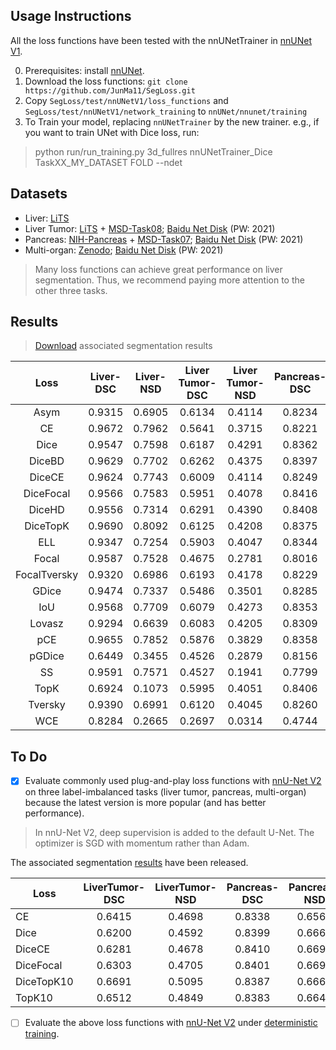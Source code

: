 ## Usage Instructions

All the loss functions have been tested with the nnUNetTrainer in [nnUNet V1](https://github.com/MIC-DKFZ/nnunet/blob/master/nnunet/training/network_training/nnUNetTrainer.py).

0. Prerequisites: install [nnUNet](https://github.com/MIC-DKFZ/nnUNet).
1. Download the loss functions: `git clone https://github.com/JunMa11/SegLoss.git`
2. Copy `SegLoss/test/nnUNetV1/loss_functions` and `SegLoss/test/nnUNetV1/network_training` to `nnUNet/nnunet/training`
3. To Train your model, replacing `nnUNetTrainer` by the new trainer. e.g., if you want to train UNet with Dice loss, run:
> python run/run_training.py 3d_fullres nnUNetTrainer_Dice TaskXX_MY_DATASET FOLD --ndet

## Datasets

- Liver: [LiTS](https://competitions.codalab.org/competitions/17094)
- Liver Tumor: [LiTS](https://competitions.codalab.org/competitions/17094) + [MSD-Task08](http://medicaldecathlon.com/);  [Baidu Net Disk](https://pan.baidu.com/s/1dZIzRRmkpNgH4y9Ve3fD2g) (PW: 2021)
- Pancreas: [NIH-Pancreas](https://wiki.cancerimagingarchive.net/display/Public/Pancreas-CT) + [MSD-Task07](http://medicaldecathlon.com/);  [Baidu Net Disk](https://pan.baidu.com/s/1zHkra-6zq0-cFYqz4bC1Fw) (PW: 2021)
- Multi-organ: [Zenodo](http://doi.org/10.5281/zenodo.1169361); [Baidu Net Disk](https://pan.baidu.com/s/1UDH5nJLRx6sbteQuMilIdQ)  (PW: 2021)

> Many loss functions can achieve great performance on liver segmentation. Thus, we recommend paying more attention to the other three tasks.

## Results 

> [Download](https://zenodo.org/record/4624843) associated segmentation results


|     Loss     | Liver-DSC | Liver-NSD | Liver Tumor-DSC | Liver Tumor-NSD | Pancreas-DSC | Pancreas-NSD | Multi-organ-DSC | Multi-organ-NSD |
|:------------:|:---------:|:---------:|:---------------:|:---------------:|:------------:|:------------:|:---------------:|:---------------:|
| Asym         |   0.9315  |   0.6905  |      0.6134     |      0.4114     |    0.8234    |    0.6239    |      0.7526     |      0.6088     |
| CE           |   0.9672  |   0.7962  |      0.5641     |      0.3715     |    0.8221    |    0.6321    |      0.8483     |      0.7200     |
| Dice         |   0.9547  |   0.7598  |      0.6187     |      0.4291     |    0.8362    |    0.6688    |      0.8449     |      0.7136     |
| DiceBD       |   0.9629  |   0.7702  |      0.6262     |      0.4375     |    0.8397    |    0.6713    |      0.8450     |      0.7105     |
| DiceCE       |   0.9624  |   0.7743  |      0.6009     |      0.4114     |    0.8249    |    0.6298    |      0.8512     |      0.7293     |
| DiceFocal    |   0.9566  |   0.7583  |      0.5951     |      0.4078     |    0.8416    |    0.6721    |      0.8554     |      0.7339     |
| DiceHD       |   0.9556  |   0.7314  |      0.6291     |      0.4390     |    0.8408    |    0.6646    |      0.8531     |      0.7257     |
| DiceTopK     |   0.9690  |   0.8092  |      0.6125     |      0.4208     |    0.8375    |    0.6598    |      0.8512     |      0.7308     |
| ELL          |   0.9347  |   0.7254  |      0.5903     |      0.4047     |    0.8344    |    0.6508    |      0.8375     |      0.6689     |
| Focal        |   0.9587  |   0.7528  |      0.4675     |      0.2781     |    0.8016    |    0.6034    |      0.8173     |      0.6642     |
| FocalTversky |   0.9320  |   0.6986  |      0.6193     |      0.4178     |    0.8229    |    0.6190    |      0.7497     |      0.6013     |
| GDice        |   0.9474  |   0.7337  |      0.5486     |      0.3501     |    0.8285    |    0.6478    |      0.0132     |      0.0018     |
| IoU          |   0.9568  |   0.7709  |      0.6079     |      0.4273     |    0.8353    |    0.6605    |      0.8439     |      0.7160     |
| Lovasz       |   0.9294  |   0.6639  |      0.6083     |      0.4205     |    0.8309    |    0.6521    |      0.6568     |      0.3845     |
| pCE          |   0.9655  |   0.7852  |      0.5876     |      0.3829     |    0.8358    |    0.6580    |      0.8349     |      0.6967     |
| pGDice       |   0.6449  |   0.3455  |      0.4526     |      0.2879     |    0.8156    |    0.6204    |      0.0595     |      0.0209     |
| SS           |   0.9591  |   0.7571  |      0.4527     |      0.1941     |    0.7799    |    0.4781    |      0.7589     |      0.4958     |
| TopK         |   0.6924  |   0.1073  |      0.5995     |      0.4051     |    0.8406    |    0.6709    |      0.8527     |      0.7323     |
| Tversky      |   0.9390  |   0.6991  |      0.6120     |      0.4045     |    0.8260    |    0.6249    |      0.8371     |      0.6787     |
| WCE          |   0.8284  |   0.2665  |      0.2697     |      0.0314     |    0.4744    |    0.0496    |      0.6904     |      0.2335     |



## To Do

- [X] Evaluate commonly used plug-and-play loss functions with [nnU-Net V2](https://github.com/MIC-DKFZ/nnUNet) on three label-imbalanced tasks (liver tumor, pancreas, multi-organ) because the latest version is more popular (and has better performance).

> In nnU-Net V2, deep supervision is added to the default U-Net. The optimizer is SGD with momentum rather than Adam.


The associated segmentation [results](https://zenodo.org/record/4738480) have been released.

| Loss       | LiverTumor-DSC | LiverTumor-NSD | Pancreas-DSC | Pancreas-NSD | Multiorgan-DSC | Multiorgan-NSD |
|------------|:--------------:|:--------------:|:------------:|:------------:|:--------------:|:--------------:|
| CE         |     0.6415     |     0.4698     |    0.8338    |    0.6566    |     0.8570     |     0.7368     |
| Dice       |     0.6200     |     0.4592     |    0.8399    |    0.6663    |     0.8577     |     0.7416     |
| DiceCE     |     0.6281     |     0.4678     |    0.8410    |    0.6691    |     0.8626     |     0.7488     |
| DiceFocal  |     0.6303     |     0.4705     |    0.8401    |    0.6691    |     0.8631     |     0.7501     |
| DiceTopK10 |     0.6691     |     0.5095     |    0.8387    |    0.6661    |     0.8636     |     0.7483     |
| TopK10     |     0.6512     |     0.4849     |    0.8383    |    0.6649    |     0.8560     |     0.7378     |

- [ ] Evaluate the above loss functions with [nnU-Net V2](https://github.com/MIC-DKFZ/nnUNet) under [deterministic training](https://github.com/MIC-DKFZ/nnUNet/blob/6b0805594bc95cd178798d3c1c5acd0e28cf21fa/nnunet/run/run_training.py#L44).

